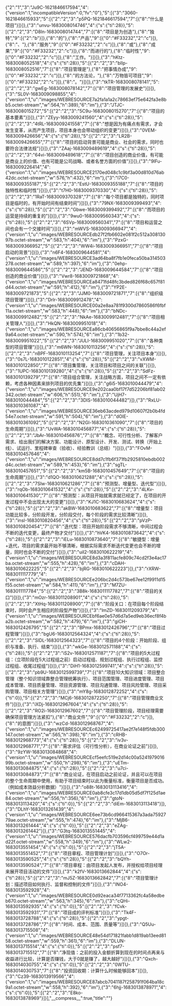 {"2":"1","3":"Ju9C-1621846617594","4":{"version":1,"incompatibleVersion":0,"fv":"0"},"5":[{"3":"3060-1621846615933","5":[{"2":"2","3":"p5PQ-1621846617594","7":[{"8":"什么是项目"}]}]},{"3":"unvu-1683008014746","4":{"s":{"ti":28}},"5":[{"2":"2","3":"D8ln-1683008014744","7":[{"8":"项目是为创造"},{"8":"独特","9":[{"2":"b"}]},{"8":"的"},{"8":"产品","9":[{"0":"#F33232","2":"c"}]},{"8":"、"},{"8":"服务","9":[{"0":"#F33232","2":"c"}]},{"8":"或"},{"8":"成果","9":[{"0":"#F33232","2":"c"}]},{"8":"而进行的"},{"8":"临时性","9":[{"0":"#F33232","2":"c"}]},{"8":"工作。"}]}]},{"3":"hKtz-1683008052518","4":{"s":{"ti":28}},"5":[{"2":"2","3":"blIp-1683008052516","7":[{"8":"项目管理是"},{"8":"把事情办成","9":[{"0":"#F33232","2":"c"}]},{"8":"的方法论，"},{"8":"万物皆可项目","9":[{"0":"#F33232","2":"c"}]},{"8":"。"}]}]},{"3":"tkTR-1683008078141","5":[{"2":"2","3":"gwEg-1683008078142","7":[{"8":"项目管理的发展史"}]}]},{"3":"SL0V-1683009098855","4":{"version":1,"u":"images/WEBRESOURCE7a2fa1a1a2c78663ef75e642fa3e8bb5.octet-stream","w":564,"h":389},"6":"im"},{"3":"JTJC-1683008015272","5":[{"2":"2","3":"5C9u-1683008015270","7":[{"8":"项目的基本要素"}]}]},{"3":"ZEyy-1683009241560","4":{"s":{"ti":28}},"5":[{"2":"2","3":"4tRL-1683009241558","7":[{"8":"想是因为有痛点有需求，才会发生变革，从而产生项目，项目本身也会带动组织的变更"}]}]},{"3":"0VEM-1683009426656","4":{"s":{"ti":28}},"5":[{"2":"2","3":"LR2B-1683009426655","7":[{"8":"项目的启动背景可能是商业、社会的需求，同时也要符合法律法规"}]}]},{"3":"ZAaj-1683009489619","4":{"s":{"ti":28}},"5":[{"2":"2","3":"64vi-1683009489618","7":[{"8":"项目创造的商业价值，有可能是商业上的价值、也有可能是公司战略、或者名誉方面的价值"}]}]},{"3":"9IFu-1683009226414","4":{"version":1,"u":"images/WEBRESOURCE2170ed048c1c9bf3a00d810d76ab42dc.octet-stream","w":576,"h":432},"6":"im"},{"3":"l7C0-1683009355187","5":[{"2":"2","3":"EstU-1683009355188","7":[{"8":"项目的独特性和临时性"}]}]},{"3":"t7H0-1683009370330","4":{"s":{"ti":28}},"5":[{"2":"2","3":"1RaT-1683009370328","7":[{"8":"每个项目都是独特的，同时项目是临时的，有开始时间有结束时间"}]}]},{"3":"79NX-1683009399493","4":{"s":{"ti":28}},"5":[{"2":"2","3":"Gbwe-1683009399492","7":[{"8":"而项目的运营是持续的重复的"}]}]},{"3":"9wu0-1683009560343","4":{"s":{"ti":28}},"5":[{"2":"2","3":"6SVp-1683009560341","7":[{"8":"项目和运营之间也会有一个交接时间"}]}]},{"3":"mWVS-1683009366947","4":{"version":1,"u":"images/WEBRESOURCEdb27f2fb6602e081f2c512a30813097b.octet-stream","w":583,"h":404},"6":"im"},{"3":"PzxG-1683009366952","5":[{"2":"2","3":"WW4i-1683009366951","7":[{"8":"项目启动的背景"}]}]},{"3":"n6F4-1683009644581","4":{"version":1,"u":"images/WEBRESOURCE3ad64ba8f7fb1e0feca50ba314503278.octet-stream","w":589,"h":397},"6":"im"},{"3":"0ehp-1683009644586","5":[{"2":"2","3":"JEND-1683009644584","7":[{"8":"项目创造的商业价值"}]}]},{"3":"Vwr8-1683009721868","4":{"version":1,"u":"images/WEBRESOURCEa8471fd48fc3bded826f68c657f81d44.octet-stream","w":591,"h":412},"6":"im"},{"3":"YP2E-1683009721873","5":[{"2":"2","3":"JJM0-1683009721871","7":[{"8":"组织级项目管理"}]}]},{"3":"Drlr-1683009912478","4":{"version":1,"u":"images/WEBRESOURCE00a2e8aa781f9300d7860586f6fbf11a.octet-stream","w":583,"h":448},"6":"im"},{"3":"bNDc-1683009912482","5":[{"2":"2","3":"NkAe-1683009912481","7":[{"8":"项目相关管理人"}]}]},{"3":"HkQN-1683009951018","4":{"version":1,"u":"images/WEBRESOURCEa86cb40656865f9a7bbe8c44a2ef9a64.octet-stream","w":590,"h":574},"6":"im"},{"3":"1b32-1683009951022","5":[{"2":"2","3":"JULI-1683009951020","7":[{"8":"各种类型的项目管理"}]}]},{"3":"m6WN-1683010113256","4":{"s":{"ti":28}},"5":[{"2":"2","3":"nBPF-1683010113254","7":[{"8":"项目管理，关注项目本身"}]}]},{"3":"0s7L-1683010122851","4":{"s":{"ti":28}},"5":[{"2":"2","3":"vXWM-1683010122850","7":[{"8":"项目集管理，关注项目和项目之间的关联"}]}]},{"3":"1UPC-1683010139280","4":{"s":{"ti":28}},"5":[{"2":"2","3":"SdFz-1683010139279","7":[{"8":"项目组合管理，关注战略方面，项目之间不一定有依赖，考虑各种因素来排列项目的优先集"}]}]},{"3":"g6i5-1683010044479","4":{"version":1,"u":"images/WEBRESOURCE9e202caa0bf17f7d52206bf81ab02342.octet-stream","w":606,"h":551},"6":"im"},{"3":"UjH7-1683010044484","5":[{"2":"2","3":"3DIS-1683010044482"}]},{"3":"RxLU-1683010361087","4":{"version":1,"u":"images/WEBRESOURCE36eb63acded979d10607f2b0b4fd54e7.octet-stream","w":591,"h":504},"6":"im"},{"3":"dOIE-1683010361092","5":[{"2":"2","3":"N2Gl-1683010361090","7":[{"8":"项目的生命周期"}]}]},{"3":"UvWA-1683010456877","4":{"s":{"ti":28}},"5":[{"2":"2","3":"JbAr-1683010456876","7":[{"8":"概念、可行性分析、了解客户需求、给出我们的解决方案、功能设计、原型设计、开发、测试、转换（开始上线）、试运行、里程碑审查（验收）、经验教训（总结）"}]}]},{"3":"FOvM-1683010457646","4":{"version":1,"u":"images/WEBRESOURCE8dd7c1fb6f371fb2925810ebdb002d4c.octet-stream","w":589,"h":453},"6":"im"},{"3":"sgTL-1683010457651","5":[{"2":"2","3":"km5B-1683010457649","7":[{"8":"项目的生命周期"}]}]},{"3":"d1QO-1683010621288","4":{"s":{"ti":28}},"5":[{"2":"2","3":"7Slw-1683010621286","7":[{"8":"预测型、增量型、迭代型"}]}]},{"3":"rqOb-1683010641532","4":{"s":{"ti":28}},"5":[{"2":"2","3":"4LKv-1683010641530","7":[{"8":"预测型：从项目开始就需求就已经定了，在项目的开发过程中不会出现太大的变更"}]}]},{"3":"KJ1C-1683010683624","4":{"s":{"ti":28}},"5":[{"2":"2","3":"akBW-1683010683622","7":[{"8":"增量型：项目功能比较多，分阶段开发，分阶段交付，每个阶段的需求比较清晰"}]}]},{"3":"insI-1683010820456","4":{"s":{"ti":28}},"5":[{"2":"2","3":"pVzP-1683010820454","7":[{"8":"迭代型：项目开始阶段需求不够清晰，中间过程会不断的迭代变更，最终产物才交付"}]}]},{"3":"hVK4-1683010873642","4":{"s":{"ti":28}},"5":[{"2":"2","3":"iELu-1683010873640","7":[{"8":"敏捷型：增量+迭代，项目的需求最开始不够清晰，根据实际需求不断迭代变更也会不断的增量，同时也会不断的交付"}]}]},{"3":"uiI2-1683010622219","4":{"version":1,"u":"images/WEBRESOURCE8d3a3f811acfe809c74cd2f3e4ac17ba.octet-stream","w":555,"h":428},"6":"im"},{"3":"cDAH-1683010622225","5":[{"2":"2","3":"bjRG-1683010622223"}]},{"3":"rXRW-1683011117779","4":{"version":1,"u":"images/WEBRESOURCEe206bc2d4c573be67ee12f9911d15f55.octet-stream","w":584,"h":411},"6":"im"},{"3":"M7ZU-1683011117784","5":[{"2":"2","3":"3B8k-1683011117782","7":[{"8":"项目的关口"}]}]},{"3":"mOzr-1683011208901","4":{"s":{"ti":28}},"5":[{"2":"2","3":"XtHq-1683011208900","7":[{"8":"阶段关口：在项目每个阶段结束时，同时会产生相应的阶段型产物"}]}]},{"3":"lmZD-1683011209379","4":{"version":1,"u":"images/WEBRESOURCEbf6ae0e57d6d7a5ed9eb36ecf8f4ba2b.octet-stream","w":582,"h":479},"6":"im"},{"3":"giCH-1683012426795","5":[{"2":"2","3":"BPmx-1683012426796","7":[{"8":"项目过程管理"}]}]},{"3":"bgU6-1683012564324","4":{"s":{"ti":28}},"5":[{"2":"2","3":"SIDL-1683012564323","7":[{"8":"项目的4个阶段：开始阶段、组织与准备、执行、结束"}]}]},{"3":"wkGe-1683012571188","4":{"s":{"ti":28}},"5":[{"2":"2","3":"iS2v-1683012571187","7":[{"8":"项目的5大过程组：（立项阶段在5大过程组之前）启动过程组、规划过程组、执行过程组、监控过程组、收尾过程组"}]}]},{"3":"DiH1-1683012599741","4":{"s":{"ti":28}},"5":[{"2":"2","3":"pb9U-1683012599739","7":[{"8":"项目10大知识领域：项目整合管理（整个知识领域靠整合管理统筹执行）、项目范围管理、项目进度管理、项目成本管理、项目质量管理、项目资源管理、项目沟通管理、项目风险管理、项目采购管理、项目相关方管理"}]}]},{"3":"mY8g-1683012872252","4":{"s":{"ti":0}},"5":[{"2":"2","3":"MCj6-1683012872250","7":[{"8":"项目管理商业文件"}]}]},{"3":"iXDj-1683012967604","4":{"s":{"ti":28}},"5":[{"2":"2","3":"RO2i-1683012967602","7":[{"8":"项目管理阶段，项目经理需要确保项目管理方法紧扣"},{"8":"商业文件","9":[{"0":"#F33232","2":"c"}]},{"8":"的意图"}]}]},{"3":"wzCd-1683012968767","4":{"version":1,"u":"images/WEBRESOURCEc62499725417ae2f7e148f5fdb300147.octet-stream","w":565,"h":398},"6":"im"},{"3":"cRHB-1683012968773","4":{"s":{"ti":28}},"5":[{"2":"2","3":"iv3v-1683012968771","7":[{"8":"需求评估（可行性分析），在商业论证之前"}]}]},{"3":"9zYW-1683013084868","4":{"version":1,"u":"images/WEBRESOURCEcf5eefc519e2d14c00a524197901699b.octet-stream","w":550,"h":298},"6":"im"},{"3":"uETm-1683013084875","4":{"s":{"ti":28}},"5":[{"2":"2","3":"u7ci-1683013084873","7":[{"8":"商业论证，在项目启动之前论证，并且可以在项目的整个生命周期中使用，有助于项目结束时以此为衡量标准，衡量项目是否成功。（例如成本效益分析数据）"}]}]},{"3":"o88t-1683013113416","4":{"version":1,"u":"images/WEBRESOURCE0ab8cfe3c17d1db05d5df7f125d1ae84.octet-stream","w":556,"h":356},"6":"im"},{"3":"gtoN-1683013113420","4":{"s":{"ti":0}},"5":[{"2":"2","3":"diEm-1683013113418"}]},{"3":"DLhY-1683013261439","4":{"version":1,"u":"images/WEBRESOURCE6ee73b6cd966415367a3ada7592779ae.octet-stream","w":555,"h":474},"6":"im"},{"3":"MjB6-1683013261444","4":{"s":{"ti":0}},"5":[{"2":"2","3":"eZAg-1683013261442"}]},{"3":"G3tq-1683013551445","4":{"version":1,"u":"images/WEBRESOURCE576dacfb703596cf499759e44d1ad22f.octet-stream","w":558,"h":349},"6":"im"},{"3":"WLw2-1683013551454","4":{"s":{"ti":0}},"5":[{"2":"2","3":"jT5A-1683013551452","7":[{"8":"项目章程、项目管理计划"}]}]},{"3":"O7Or-1683013590525","4":{"s":{"ti":28}},"5":[{"2":"2","3":"bQYh-1683013590524","7":[{"8":"项目章程：由项目发起人发布，并授权给项目经理来展开项目活动的文件"}]}]},{"3":"k2fV-1683013662844","4":{"s":{"ti":28}},"5":[{"2":"2","3":"mJ5Z-1683013662842","7":[{"8":"项目管理计划：描述项目如何执行、监督和控制的文件"}]}]},{"3":"INO4-1683013592928","4":{"version":1,"u":"images/WEBRESOURCE0d92eaca34f7713362fc4a58edbeb670.octet-stream","w":563,"h":345},"6":"im"},{"3":"cQHi-1683013592935","4":{"s":{"ti":0}},"5":[{"2":"2","3":"fCvk-1683013592931","7":[{"8":"项目成的评判标准"}]}]},{"3":"Tk4F-1683013728788","4":{"s":{"ti":28}},"5":[{"2":"2","3":"ypgt-1683013728786","7":[{"8":"时间、成本、范围、质量等"}]}]},{"3":"Q5Uu-1683013715508","4":{"version":1,"u":"images/WEBRESOURCE48e54d171821fabb1d819ab13eed8158.octet-stream","w":559,"h":361},"6":"im"},{"3":"DLUN-1683013715514","4":{"s":{"ti":0}},"5":[{"2":"2","3":"psf7-1683013715512","7":[{"8":"净现值：之前的投入金额折算到现在的时间点再来与收益进行比较，计算是否赚钱，大于0就是赚了，越大越好"}]}]},{"3":"Qxch-1683014030755","4":{"s":{"ti":0}},"5":[{"2":"2","3":"0WTU-1683014030753","7":[{"8":"投资回收期：计算什么时候能够回本"}]}]},{"3":"Cz39-1683013919566","4":{"version":1,"u":"images/WEBRESOURCE87abcb7041187f258791f064ba18c9a1.octet-stream","w":558,"h":392},"6":"im"},{"3":"6hjj-1683013878971","4":{"s":{"ti":0}},"5":[{"2":"2","3":"E8ko-1683013878969"}]}],"\_\_compress\_\_":true,"title":""}